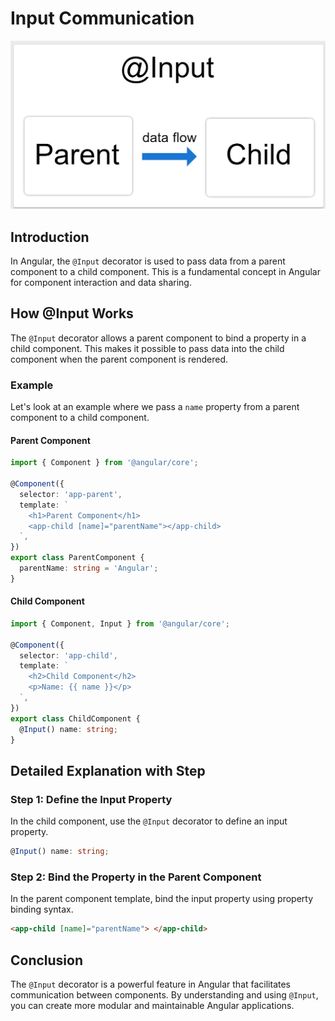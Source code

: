 # Input Communication

![Alt text](img/input.png)

## Introduction
In Angular, the `@Input` decorator is used to pass data from a parent component to a child component. This is a fundamental concept in Angular for component interaction and data sharing.

## How @Input Works
The `@Input` decorator allows a parent component to bind a property in a child component. This makes it possible to pass data into the child component when the parent component is rendered.

### Example
Let's look at an example where we pass a `name` property from a parent component to a child component.

#### Parent Component

```typescript
import { Component } from '@angular/core';

@Component({
  selector: 'app-parent',
  template: `
    <h1>Parent Component</h1>
    <app-child [name]="parentName"></app-child>
  `,
})
export class ParentComponent {
  parentName: string = 'Angular';
}
```

#### Child Component

```typescript
import { Component, Input } from '@angular/core';

@Component({
  selector: 'app-child',
  template: `
    <h2>Child Component</h2>
    <p>Name: {{ name }}</p>
  `,
})
export class ChildComponent {
  @Input() name: string;
}
```
## Detailed Explanation with Step

### Step 1: Define the Input Property
In the child component, use the `@Input` decorator to define an input property.

```typescript
@Input() name: string;
```

### Step 2:  Bind the Property in the Parent Component
In the parent component template, bind the input property using property binding syntax.

```html
<app-child [name]="parentName"> </app-child>
```


## Conclusion
The `@Input` decorator is a powerful feature in Angular that facilitates communication between components. By understanding and using `@Input`, you can create more modular and maintainable Angular applications.